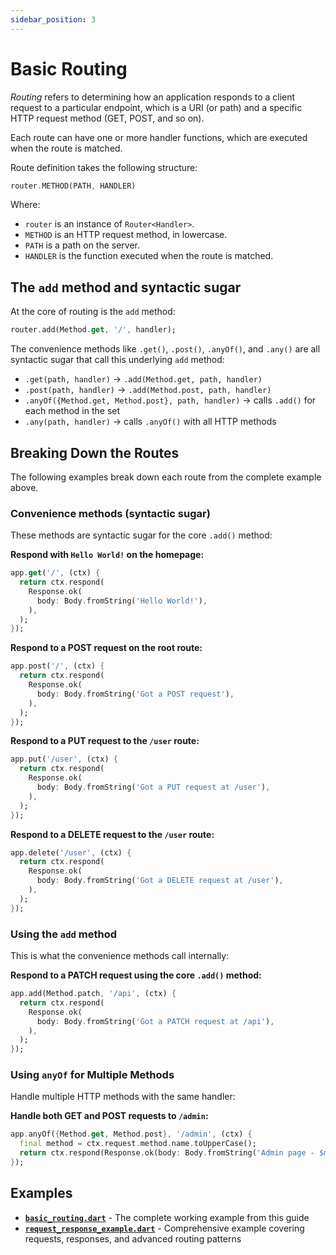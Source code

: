 ```yaml
---
sidebar_position: 3
---
```


# Basic Routing

_Routing_ refers to determining how an application responds to a client request to a particular endpoint, which is a URI (or path) and a specific HTTP request method (GET, POST, and so on).

Each route can have one or more handler functions, which are executed when the route is matched.

Route definition takes the following structure:

```dart
router.METHOD(PATH, HANDLER)
```

Where:

- `router` is an instance of `Router<Handler>`.
- `METHOD` is an HTTP request method, in lowercase.
- `PATH` is a path on the server.
- `HANDLER` is the function executed when the route is matched.

## The `add` method and syntactic sugar

At the core of routing is the `add` method:

```dart
router.add(Method.get, '/', handler);
```

The convenience methods like `.get()`, `.post()`, `.anyOf()`, and `.any()` are all syntactic sugar that call this underlying `add` method:

- `.get(path, handler)` → `.add(Method.get, path, handler)`
- `.post(path, handler)` → `.add(Method.post, path, handler)`
- `.anyOf({Method.get, Method.post}, path, handler)` → calls `.add()` for each method in the set
- `.any(path, handler)` → calls `.anyOf()` with all HTTP methods

## Breaking Down the Routes

The following examples break down each route from the complete example above.

### Convenience methods (syntactic sugar)

These methods are syntactic sugar for the core `.add()` method:

**Respond with `Hello World!` on the homepage:**

```dart
app.get('/', (ctx) {
  return ctx.respond(
    Response.ok(
      body: Body.fromString('Hello World!'),
    ),
  );
});
```

**Respond to a POST request on the root route:**

```dart
app.post('/', (ctx) {
  return ctx.respond(
    Response.ok(
      body: Body.fromString('Got a POST request'),
    ),
  );
});
```

**Respond to a PUT request to the `/user` route:**

```dart
app.put('/user', (ctx) {
  return ctx.respond(
    Response.ok(
      body: Body.fromString('Got a PUT request at /user'),
    ),
  );
});
```

**Respond to a DELETE request to the `/user` route:**

```dart
app.delete('/user', (ctx) {
  return ctx.respond(
    Response.ok(
      body: Body.fromString('Got a DELETE request at /user'),
    ),
  );
});
```

### Using the `add` method

This is what the convenience methods call internally:

**Respond to a PATCH request using the core `.add()` method:**

```dart
app.add(Method.patch, '/api', (ctx) {
  return ctx.respond(
    Response.ok(
      body: Body.fromString('Got a PATCH request at /api'),
    ),
  );
});
```

### Using `anyOf` for Multiple Methods

Handle multiple HTTP methods with the same handler:

**Handle both GET and POST requests to `/admin`:**

```dart
app.anyOf({Method.get, Method.post}, '/admin', (ctx) {
  final method = ctx.request.method.name.toUpperCase();
  return ctx.respond(Response.ok(body: Body.fromString('Admin page - $method request')));
});
```

## Examples

- **[`basic_routing.dart`](https://github.com/serverpod/relic/blob/main/example/basic_routing.dart)** - The complete working example from this guide
- **[`request_response_example.dart`](https://github.com/serverpod/relic/blob/main/example/request_response_example.dart)** - Comprehensive example covering requests, responses, and advanced routing patterns
